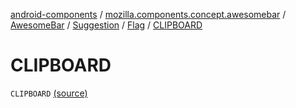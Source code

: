 [android-components](../../../../index.md) / [mozilla.components.concept.awesomebar](../../../index.md) / [AwesomeBar](../../index.md) / [Suggestion](../index.md) / [Flag](index.md) / [CLIPBOARD](./-c-l-i-p-b-o-a-r-d.md)

# CLIPBOARD

`CLIPBOARD` [(source)](https://github.com/mozilla-mobile/android-components/blob/master/components/concept/awesomebar/src/main/java/mozilla/components/concept/awesomebar/AwesomeBar.kt#L110)